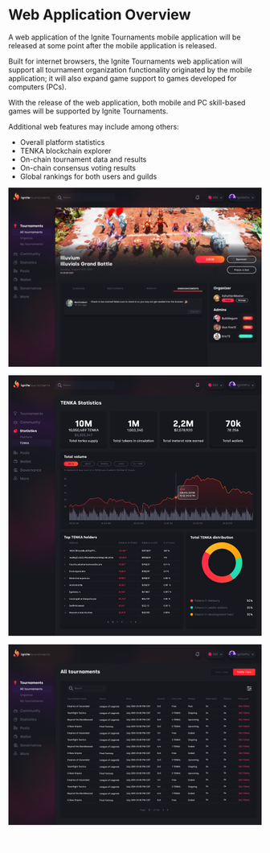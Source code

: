 # Web Application Overview

A web application of the Ignite Tournaments mobile application will be released at some point after the mobile application is released.

Built for internet browsers, the Ignite Tournaments web application will support all tournament organization functionality originated by the mobile application; it will also expand game support to games developed for computers (PCs).

With the release of the web application, both mobile and PC skill-based games will be supported by Ignite Tournaments.

Additional web features may include among others:

* Overall platform statistics
* TENKA blockchain explorer
* On-chain tournament data and results
* On-chain consensus voting results
* Global rankings for both users and guilds

![Join a tournament directly from web application.](../.gitbook/assets/9)

![TENKA Block Explorer](../.gitbook/assets/10)

![On-chain Tournament Data](../.gitbook/assets/11)

### ![](../.gitbook/assets/12)![](../.gitbook/assets/13)![](../.gitbook/assets/14)![](../.gitbook/assets/15)![](../.gitbook/assets/16)![](../.gitbook/assets/17)![](../.gitbook/assets/18)![](../.gitbook/assets/19)![](../.gitbook/assets/20) <a href="#_23ckvvd" id="_23ckvvd"></a>
